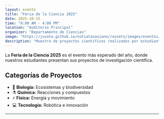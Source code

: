 ```yaml
---
layout: evento
title: "Feria de la Ciencia 2025"
date: 2025-10-15
time: "8:00 AM - 4:00 PM"
location: "Auditorio Principal"
organizer: "Departamento de Ciencias"
image: "https://jusata.github.io/notiatanasiano//assets/images/eventos/feria/ciencia.jpg"
description: "Muestra de proyectos científicos realizados por estudiantes"
---
```


La **Feria de la Ciencia 2025** es el evento más esperado del año, donde nuestros estudiantes presentan sus proyectos de investigación científica.

## Categorías de Proyectos

- 🔬 **Biología:** Ecosistemas y biodiversidad
- ⚗️ **Química:** Reacciones y compuestos
- ⚡ **Física:** Energía y movimiento
- 💻 **Tecnología:** Robótica e innovación
---